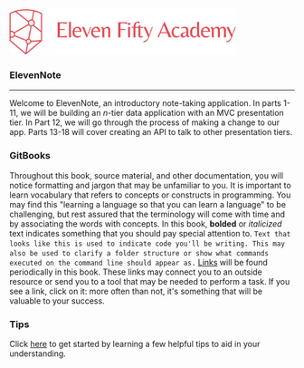 <!-- ![alt text](./images/efalogo.png =250x) -->
<img src="./assets/efalogo.png" style="width: 400px;"/>

### ElevenNote
---
Welcome to ElevenNote, an introductory note-taking application.  In parts 1-11, we will be building an *n*-tier data application with an MVC presentation tier. In Part 12, we will go through the process of making a change to our app. Parts 13-18 will cover creating an API to talk to other presentation tiers. 

### GitBooks
Throughout this book, source material, and other documentation, you will notice formatting and jargon that may be unfamiliar to you. It is important to learn vocabulary that refers to concepts or constructs in programming. You may find this "learning a language so that you can learn a language" to be challenging, but rest assured that the terminology will come with time and by associating the words with concepts. In this book, **bolded** or *italicized* text indicates something that you should pay special attention to. `Text that looks like this is used to indicate code you'll be writing. This may also be used to clarify a folder structure or show what commands executed on the command line should appear as.` [Links](https://media.giphy.com/media/l0Iy7Q6iNDZsdg4Xm/giphy.gif) will be found periodically in this book. These links may connect you to an outside resource or send you to a tool that may be needed to perform a task. If you see a link, click on it: more often than not, it's something that will be valuable to your success.

### Tips
Click [here](0-TipsEtc/0.0-SaveAndGitNotes.md) to get started by learning a few helpful tips to aid in your understanding.


